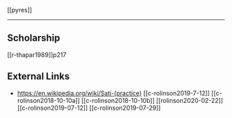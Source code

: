 [[pyres]]

---

## Scholarship
[[r-thapar1989]]p217


## External Links
- https://en.wikipedia.org/wiki/Sati-(practice)
[[c-rolinson2019-7-12]]
[[c-rolinson2018-10-10a]]
[[c-rolinson2018-10-10b]]
[[rolinson2020-02-22]]
[[c-rolinson2019-07-12]]
[[c-rolinson2019-07-29]]